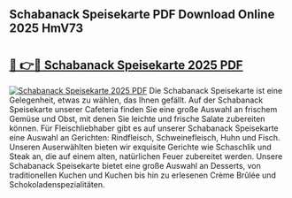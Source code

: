 ## Schabanack Speisekarte PDF Download Online 2025 HmV73

# <h2><a href="http://gc92a9.nevu.top/?p=Schabanack+Speisekarte">🔗 👉🔴 Schabanack Speisekarte 2025 PDF</a></h2>

[![Schabanack Speisekarte 2025 PDF](https://i.imgur.com/dBaPXMq.png)](http://gc92a9.nevu.top/?p=Schabanack+Speisekarte)
Die Schabanack Speisekarte ist eine Gelegenheit, etwas zu wählen, das Ihnen gefällt. Auf der Schabanack Speisekarte unserer Cafeteria finden Sie eine große Auswahl an frischem Gemüse und Obst, mit denen Sie leichte und frische Salate zubereiten können. Für Fleischliebhaber gibt es auf unserer Schabanack Speisekarte eine Auswahl an Gerichten: Rindfleisch, Schweinefleisch, Huhn und Fisch. Unseren Auserwählten bieten wir exquisite Gerichte wie Schaschlik und Steak an, die auf einem alten, natürlichen Feuer zubereitet werden. Unsere Schabanack Speisekarte bietet eine große Auswahl an Desserts, von traditionellen Kuchen und Kuchen bis hin zu erlesenen Crème Brûlée und Schokoladenspezialitäten.
